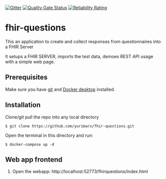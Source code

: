  [![Gitter](https://img.shields.io/badge/Available%20on-Intersystems%20Open%20Exchange-00b2a9.svg)](https://openexchange.intersystems.com/package/fhir-questions)
 [![Quality Gate Status](https://community.objectscriptquality.com/api/project_badges/measure?project=intersystems_iris_community%2Firis-fhir-template&metric=alert_status)](https://community.objectscriptquality.com/dashboard?id=intersystems_iris_community%2fhir-questions)
 [![Reliability Rating](https://community.objectscriptquality.com/api/project_badges/measure?project=intersystems_iris_community%2Ffhir-questions&metric=reliability_rating)](https://community.objectscriptquality.com/dashboard?id=intersystems_iris_community%2Ffhir-questions)
# fhir-questions
This an application to create and collect responses from questionnaires into a FHIR Server

It setups a FHIR SERVER, imports the test data, demoes REST API usage with a simple web page.

## Prerequisites
Make sure you have [git](https://git-scm.com/book/en/v2/Getting-Started-Installing-Git) and [Docker desktop](https://www.docker.com/products/docker-desktop) installed.

## Installation 

Clone/git pull the repo into any local directory

```
$ git clone https://github.com/yurimarx/fhir-questions.git
```

Open the terminal in this directory and run:

```
$ docker-compose up -d
```

## Web app frontend
1. Open the webapp: http://localhost:52773/fhirquestions/index.html

